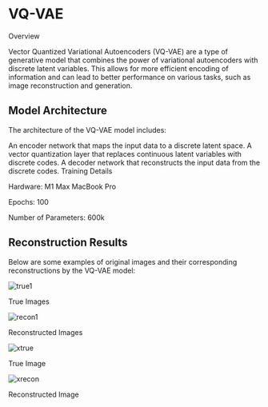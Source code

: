 # VQ-VAE
 Overview

Vector Quantized Variational Autoencoders (VQ-VAE) are a type of generative model that combines the power of variational autoencoders with discrete latent variables. This allows for more efficient encoding of information and can lead to better performance on various tasks, such as image reconstruction and generation.

## Model Architecture

The architecture of the VQ-VAE model includes:

An encoder network that maps the input data to a discrete latent space.
A vector quantization layer that replaces continuous latent variables with discrete codes.
A decoder network that reconstructs the input data from the discrete codes.
Training Details

Hardware: M1 Max MacBook Pro

Epochs: 100

Number of Parameters: 600k

## Reconstruction Results

Below are some examples of original images and their corresponding reconstructions by the VQ-VAE model:

![true1](https://github.com/user-attachments/assets/4ced3f78-7c2d-4920-a67c-aa29a9cd6c83)

True Images

![recon1](https://github.com/user-attachments/assets/3b62decb-4512-4214-a67c-bf231bcead32)

Reconstructed Images

![xtrue](https://github.com/user-attachments/assets/af07f3f9-6b38-41d5-8267-05bd1be64fb8)

True Image

![xrecon](https://github.com/user-attachments/assets/66972d5b-3696-4a61-9e4d-b2ee13236ae8)

Reconstructed Image
